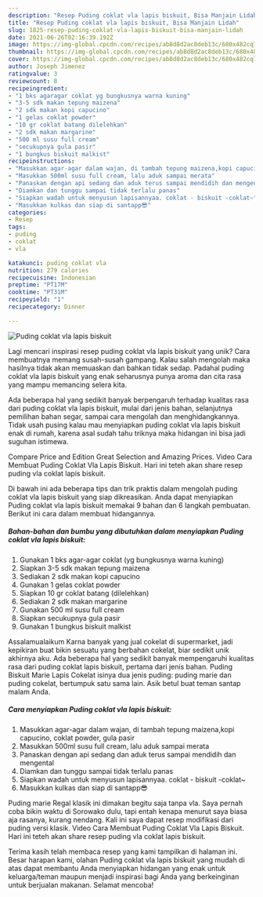 ```yaml
---
description: "Resep Puding coklat vla lapis biskuit, Bisa Manjain Lidah"
title: "Resep Puding coklat vla lapis biskuit, Bisa Manjain Lidah"
slug: 1825-resep-puding-coklat-vla-lapis-biskuit-bisa-manjain-lidah
date: 2021-06-26T02:16:39.192Z
image: https://img-global.cpcdn.com/recipes/ab8d8d2ac8deb13c/680x482cq70/puding-coklat-vla-lapis-biskuit-foto-resep-utama.jpg
thumbnail: https://img-global.cpcdn.com/recipes/ab8d8d2ac8deb13c/680x482cq70/puding-coklat-vla-lapis-biskuit-foto-resep-utama.jpg
cover: https://img-global.cpcdn.com/recipes/ab8d8d2ac8deb13c/680x482cq70/puding-coklat-vla-lapis-biskuit-foto-resep-utama.jpg
author: Joseph Jimenez
ratingvalue: 3
reviewcount: 8
recipeingredient:
- "1 bks agaragar coklat yg bungkusnya warna kuning"
- "3-5 sdk makan tepung maizena"
- "2 sdk makan kopi capucino"
- "1 gelas coklat powder"
- "10 gr coklat batang dilelehkan"
- "2 sdk makan margarine"
- "500 ml susu full cream"
- "secukupnya gula pasir"
- "1 bungkus biskuit malkist"
recipeinstructions:
- "Masukkan agar-agar dalam wajan, di tambah tepung maizena,kopi capucino, coklat powder, gula pasir"
- "Masukkan 500ml susu full cream, lalu aduk sampai merata"
- "Panaskan dengan api sedang dan aduk terus sampai mendidih dan mengental"
- "Diamkan dan tunggu sampai tidak terlalu panas"
- "Siapkan wadah untuk menyusun lapisannyaa. coklat - biskuit -coklat~"
- "Masukkan kulkas dan siap di santapp😎"
categories:
- Resep
tags:
- puding
- coklat
- vla

katakunci: puding coklat vla 
nutrition: 279 calories
recipecuisine: Indonesian
preptime: "PT17M"
cooktime: "PT31M"
recipeyield: "1"
recipecategory: Dinner

---
```



![Puding coklat vla lapis biskuit](https://img-global.cpcdn.com/recipes/ab8d8d2ac8deb13c/680x482cq70/puding-coklat-vla-lapis-biskuit-foto-resep-utama.jpg)

Lagi mencari inspirasi resep puding coklat vla lapis biskuit yang unik? Cara membuatnya memang susah-susah gampang. Kalau salah mengolah maka hasilnya tidak akan memuaskan dan bahkan tidak sedap. Padahal puding coklat vla lapis biskuit yang enak seharusnya punya aroma dan cita rasa yang mampu memancing selera kita.

Ada beberapa hal yang sedikit banyak berpengaruh terhadap kualitas rasa dari puding coklat vla lapis biskuit, mulai dari jenis bahan, selanjutnya pemilihan bahan segar, sampai cara mengolah dan menghidangkannya. Tidak usah pusing kalau mau menyiapkan puding coklat vla lapis biskuit enak di rumah, karena asal sudah tahu triknya maka hidangan ini bisa jadi suguhan istimewa.

Compare Price and Edition Great Selection and Amazing Prices. Video Cara Membuat Puding Coklat Vla Lapis Biskuit. Hari ini teteh akan share resep puding vla coklat lapis biskuit.


Di bawah ini ada beberapa tips dan trik praktis dalam mengolah puding coklat vla lapis biskuit yang siap dikreasikan. Anda dapat menyiapkan Puding coklat vla lapis biskuit memakai 9 bahan dan 6 langkah pembuatan. Berikut ini cara dalam membuat hidangannya.

<!--inarticleads1-->

##### Bahan-bahan dan bumbu yang dibutuhkan dalam menyiapkan Puding coklat vla lapis biskuit:

1. Gunakan 1 bks agar-agar coklat (yg bungkusnya warna kuning)
1. Siapkan 3-5 sdk makan tepung maizena
1. Sediakan 2 sdk makan kopi capucino
1. Gunakan 1 gelas coklat powder
1. Siapkan 10 gr coklat batang (dilelehkan)
1. Sediakan 2 sdk makan margarine
1. Gunakan 500 ml susu full cream
1. Siapkan secukupnya gula pasir
1. Gunakan 1 bungkus biskuit malkist


Assalamualaikum Karna banyak yang jual cokelat di supermarket, jadi kepikiran buat bikin sesuatu yang berbahan cokelat, biar sedikit unik akhirnya aku. Ada beberapa hal yang sedikit banyak mempengaruhi kualitas rasa dari puding coklat lapis biskuit, pertama dari jenis bahan. Puding Biskuit Marie Lapis Cokelat isinya dua jenis puding: puding marie dan puding cokelat, bertumpuk satu sama lain. Asik betul buat teman santap malam Anda. 

<!--inarticleads2-->

##### Cara menyiapkan Puding coklat vla lapis biskuit:

1. Masukkan agar-agar dalam wajan, di tambah tepung maizena,kopi capucino, coklat powder, gula pasir
1. Masukkan 500ml susu full cream, lalu aduk sampai merata
1. Panaskan dengan api sedang dan aduk terus sampai mendidih dan mengental
1. Diamkan dan tunggu sampai tidak terlalu panas
1. Siapkan wadah untuk menyusun lapisannyaa. coklat - biskuit -coklat~
1. Masukkan kulkas dan siap di santapp😎


Puding marie Regal klasik ini dimakan begitu saja tanpa vla. Saya pernah coba bikin waktu di Sorowako dulu, tapi entah kenapa menurut saya biasa aja rasanya, kurang nendang. Kali ini saya dapat resep modifikasi dari puding versi klasik. Video Cara Membuat Puding Coklat Vla Lapis Biskuit. Hari ini teteh akan share resep puding vla coklat lapis biskuit. 

Terima kasih telah membaca resep yang kami tampilkan di halaman ini. Besar harapan kami, olahan Puding coklat vla lapis biskuit yang mudah di atas dapat membantu Anda menyiapkan hidangan yang enak untuk keluarga/teman maupun menjadi inspirasi bagi Anda yang berkeinginan untuk berjualan makanan. Selamat mencoba!
